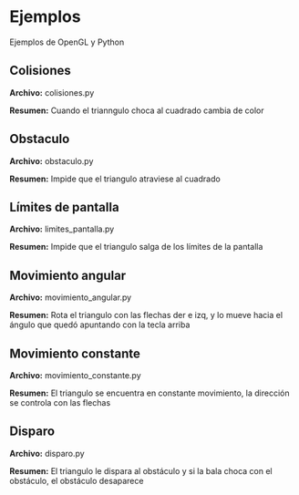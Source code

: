 # Ejemplos

Ejemplos de OpenGL y Python

## Colisiones

**Archivo:** colisiones.py

**Resumen:** Cuando el trianngulo choca al cuadrado cambia de color

## Obstaculo

**Archivo:** obstaculo.py

**Resumen:** Impide que el triangulo atraviese al cuadrado

## Límites de pantalla

**Archivo:** limites_pantalla.py

**Resumen:** Impide que el triangulo salga de los límites de la pantalla

## Movimiento angular

**Archivo:** movimiento_angular.py

**Resumen:** Rota el triangulo con las flechas der e izq, y lo mueve hacia el ángulo que quedó apuntando con la tecla arriba

## Movimiento constante

**Archivo:** movimiento_constante.py

**Resumen:** El triangulo se encuentra en constante movimiento, la dirección se controla con las flechas

## Disparo

**Archivo:** disparo.py

**Resumen:** El triangulo le dispara al obstáculo y si la bala choca con el obstáculo, el obstáculo desaparece
